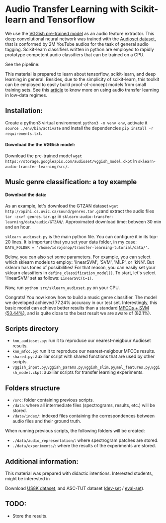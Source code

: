 # Audio Transfer Learning with Scikit-learn and Tensorflow

We use the [VGGish pre-trained model](https://github.com/tensorflow/models/tree/master/research/audioset) as an audio feature extractor. This deep convolutional neural network was trained with the [Audioset dataset](https://research.google.com/audioset/), that is conformed by 2M YouTube audios for the task of general audio tagging. Scikit-learn classifiers written in python are employed to rapidly prototype competent audio classifiers that can be trained on a CPU.

See the pipeline:

This material is prepared to learn about tensorflow, scikit-learn, and deep learning in general. Besides, due to the simplicity of scikit-learn, this toolkit can be employed to easily build proof-of-concept models from small training sets. See this [article](https://arxiv.org/abs/1810.10274) to know more on using audio transfer learning in low-data regimes. 

## Installation:
Create a python3 virtual environment `python3 -m venv env`, activate it `source ./env/bin/activate` and install the dependencies `pip install -r requirements.txt`.

#### Download the the VGGish model:
Download the pre-trained model `wget https://storage.googleapis.com/audioset/vggish_model.ckpt` in `sklearn-audio-transfer-learning/src/`.

## Music genre classification: a toy example

#### Download the data:

As an example, let's download the GTZAN dataset `wget http://opihi.cs.uvic.ca/sound/genres.tar.gz`and extract the audio files `tar -zxvf genres.tar.gz` in `sklearn-audio-transfer-learning/data/audio/GTZAN/`. Approximated download time: between 30 min and an hour.

`sklearn_audioset.py` is the main python file. You can configure it in its top-20 lines. It is important that you set your data folder, in my case: `DATA_FOLDER = '/home/idrojsnop/transfer-learning-tutorial/data/'`. 

Below, you can also set some parameters. For example, you can select which sklearn models to employ: 'linearSVM', 'SVM', 'MLP', or 'kNN'. But sklearn has tones of possibilities! For that reason, you can easily set your sklearn classifiers in `define_classification_model()`. To start, let's select 'linearSVM' set as follows: `LinearSVC(C=1)`.

Now, run `python src/sklearn_audioset.py` on your CPU.

Congrats! You now know how to build a music genre classifier. The model we developed achieved 77.24% accuracy in our test set. Interestingly, this basic model can achieve better results than a standard [MFCCs + SVM (53.44%)](https://arxiv.org/abs/1805.00237), and is quite close to the best result we are aware of (82.1%).

## Scripts directory
- `knn_audioset.py`: run it to reproduce our nearest-neigbour Audioset results.
- `knn_mfcc.py`: run it to reproduce our nearest-neigbour MFCCs results.
- `shared.py`: auxiliar script with shared functions that are used by other scripts.
- `vggish_input.py`,`vggish_params.py`,`vggish_slim.py`,`mel_features.py`,`vggish_model.ckpt`: auxiliar scripts for transfer learning experiments.

## Folders structure

- `/src`: folder containing previous scripts.
- `/data`: where all intermediate files (spectrograms, results, etc.) will be stored. 
- `/data/index/`: indexed files containing the correspondences between audio files and their ground truth.

When running previous scripts, the following folders will be created:
- `./data/audio_representation/`: where spectrogram patches are stored.
- `./data/experiments/`: where the results of the experiments are stored.


## Additional information:
This material was prepared with didactic intentions. Interested students, might be interested in 

Download [US8K dataset](https://urbansounddataset.weebly.com/urbansound8k.html), and ASC-TUT dataset ([dev-set](https://zenodo.org/record/400515#.W9n2UtGdZhE) / [eval-set](https://zenodo.org/record/1040168#.W9n2jNGdZhE)).


## TODO:
- Store the results.
